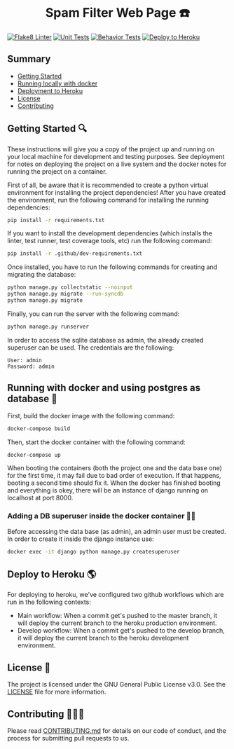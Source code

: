 <h1 align="center">
  Spam Filter Web Page ☎️
</h1>

[![Flake8 Linter](https://github.com/Spam-Number-Filter/Spam-Filter-WebPage/workflows/Flake8%20lint%20check/badge.svg)](https://github.com/Spam-Number-Filter/Spam-Filter-WebPage/actions/workflows/flake8-lint.yml)
[![Unit Tests](https://github.com/Spam-Number-Filter/Spam-Filter-WebPage/actions/workflows/unit-tests.yml/badge.svg)](https://github.com/Spam-Number-Filter/Spam-Filter-WebPage/actions/workflows/unit-tests.yml)
[![Behavior Tests](https://github.com/Spam-Number-Filter/Spam-Filter-WebPage/workflows/Behavior%20Tests/badge.svg)](https://github.com/Spam-Number-Filter/Spam-Filter-WebPage/actions/workflows/behavior-tests.yml)
[![Deploy to Heroku](https://github.com/Spam-Number-Filter/Spam-Filter-WebPage/actions/workflows/deploy-heroku.yml/badge.svg)](https://github.com/Spam-Number-Filter/Spam-Filter-WebPage/actions/workflows/deploy-heroku.yml)

## Summary

  - [Getting Started](#getting-started-)
  - [Running locally with docker](#running-with-docker-and-using-postgres-as-database-)
  - [Deployment to Heroku](#deploy-to-heroku-)
  - [License](#license-)
  - [Contributing](#contributing-)

## Getting Started 🔍
These instructions will give you a copy of the project up and running on your local machine for development and testing purposes. See deployment for notes on deploying the project on a live system and the docker notes for running the project on a container.

First of all, be aware that it is recommended to create a python virtual environment for installing the project dependencies!
After you have created the environment, run the following command for installing the running dependencies:

```bash
pip install -r requirements.txt
```

If you want to install the development dependencies (which installs the linter, test runner, test coverage tools, etc) run the following command:

```bash
pip install -r .github/dev-requirements.txt
```

Once installed, you have to run the following commands for creating and migrating the database:

```bash
python manage.py collectstatic --noinput
python manage.py migrate --run-syncdb 
python manage.py migrate
```

Finally, you can run the server with the following command:

```bash
python manage.py runserver
```

In order to access the sqlite database as admin, the already created superuser can be used. The credentials are the following:
```
User: admin
Password: admin
```

## Running with docker and using postgres as database 🐳

First, build the docker image with the following command:

```bash
docker-compose build
```

Then, start the docker container with the following command:

```bash
docker-compose up
```
When booting the containers (both the project one and the data base one) for the first time, it may fail due to bad order of execution. If that happens, booting a second time should fix it.
When the docker has finished booting and everything is okey, there will be an instance of django running on localhost at port 8000. 

### Adding a DB superuser inside the docker container 👤💾

Before accessing the data base (as admin), an admin user must be created. In order to create it inside the django instance use: 

```bash
docker exec -it django python manage.py createsuperuser
```


## Deploy to Heroku 🌎
For deploying to heroku, we've configured two github workflows which are run in the following contexts:
  - Main workflow: When a commit get's pushed to the master branch, it will deploy the current branch to the heroku production environment.
  - Develop workflow: When a commit get's pushed to the develop branch, it will deploy the current branch to the heroku development environment.

## License 📖
The project is licensed under the GNU General Public License v3.0. See the [LICENSE](LICENSE) file for more information.


## Contributing 🧑‍🤝‍🧑
Please read [CONTRIBUTING.md](.github/CONTRIBUTING.md) for details on our code of conduct, and the process for submitting pull requests to us.
